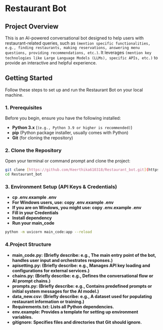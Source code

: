 #  Restaurant Bot

## Project Overview

This is an AI-powered conversational bot designed to help users with restaurant-related queries, such as `(mention specific functionalities, e.g., finding restaurants, making reservations, answering menu questions, providing recommendations, etc.)`. It leverages `(mention key technologies like Large Language Models (LLMs), specific APIs, etc.)` to provide an interactive and helpful experience.

##  Getting Started

Follow these steps to set up and run the Restaurant Bot on your local machine.

### 1. Prerequisites

Before you begin, ensure you have the following installed:

* **Python 3.x** (`(e.g., Python 3.9 or higher is recommended)`)
* **pip** (Python package installer, usually comes with Python) 
* **Git** (for cloning the repository)

### 2. Clone the Repository

Open your terminal or command prompt and clone the project:

```bash
git clone [https://github.com/Keerthika610318/Restaurant_bot.git](https://github.com/Keerthika610318/Restaurant_bot.git)
cd Restaurant_bot
```

### 3. Environment Setup (API Keys & Credentials)
* **cp .env.example .env**
* **For Windows users, use: copy .env.example .env**
* **If you are on Windows, you might use: copy .env.example .env**
* **Fill in your Credentials**
* **Install dependency**
* **Run your main_code** 

```bash
python -m uvicorn main_code:app --reload
```

### 4.Project Structure
* **main_code.py: (Briefly describe: e.g., The main entry point of the bot, handles user input and orchestrates responses.)**
* **apisetting.py: (Briefly describe: e.g., Manages API key loading and configurations for external services.)**
* **chains.py: (Briefly describe: e.g., Defines the conversational flow or AI prompt chains.)**
* **prompts.py: (Briefly describe: e.g., Contains predefined prompts or initial system messages for the AI model.)**
* **data_new.csv: (Briefly describe: e.g., A dataset used for populating restaurant information or training.)**
* **Requirements.txt: Lists all Python dependencies.**
* **env.example: Provides a template for setting up environment variables.**
* **gitignore: Specifies files and directories that Git should ignore.**

